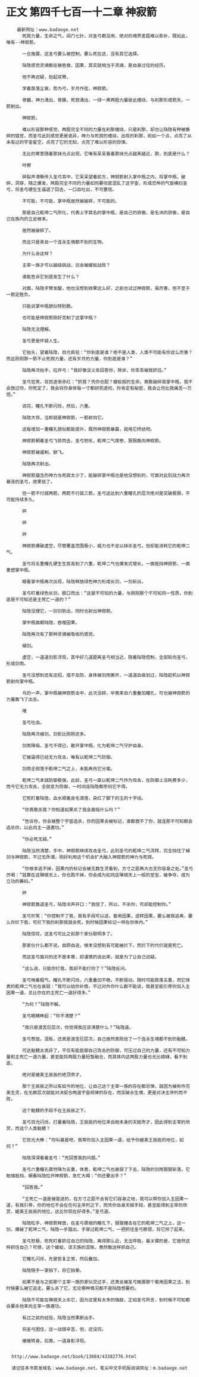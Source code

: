 # 正文 第四千七百一十二章 神寂箭
        最新网址：www.badaoge.net
          死寂力量，生命之气，阎门七针，对圣弓都没用，绝对的境界差距难以弥补，既如此，唯有--神寂箭。
      
          一旦施展，这圣弓要么被控制，要么死在这，没有其它选择。
      
          陆隐感觉灵魂都在被吞食，因果，其实就相当于灵魂，是自身过往的经历。
      
          他不再迟疑，抬起双臂，
      
          学着戾落尘衰，势为弓，岁月作弦，神寂箭。
      
          骨髓，神力涌出，骨膜，死寂涌出，一绿一黑两股力量彼此缠绕，与刹那形成箭矢，一箭射出。
      
          神寂箭。
      
          难以形容那种感觉，两股完全不同的力量在刹那缠绕，只是刹那，却也让陆隐有种被撕碎的错觉，而圣弓此刻感觉更是诡异，神力与死寂的缠绕，出现的刹那，宛如一个点，点亮了从未有过的宇宙星空，点亮了它的无知，点亮了难以形容的惊悚。
      
          无比的寒意随着那抹光点出现，它唯有呆呆看着那抹光点越来越近，那，到底是什么？
      
          咔擦
      
          碎裂声清晰传入圣弓耳中，它呆呆望着前方，神寂箭射入掌中瓶之内，将掌中瓶，破碎，洞穿，随之爆发，两股完全不同的力量如同要彻底混乱了这宇宙，形成恐怖的气旋横扫圣弓，将圣弓硬生生逼退了回去，一口血吐出，不可置信。
      
          不可能，不可能，掌中瓶居然被破碎，不可能的。
      
          那是自己乾坤二气所化，代表上字其名的掌中瓶，是自己的骄傲，是名讳的骄傲，是自己在族内的立足根本。
      
          居然被破碎了。
      
          而且只是来自一个连永生境都不到的生物。
      
          为什么会这样？
      
          主宰一族才可以越级挑战，岂会被蝼蚁战败？
      
          谁能告诉它到底发生了什么？
      
          对面，陆隐手臂发酸，他也没想到效果这么好，之前也试过神寂箭，虽厉害，但不至于一箭定胜负。
      
          只能说掌中瓶貌似特别脆。
      
          也可能是神寂箭刚好克制了这掌中瓶？
      
          陆隐无法理解。
      
          圣弓更是怀疑人生。
      
          它抬头，望着陆隐，目光疯狂：“你到底是谁？绝不是人类，人类不可能有你这么厉害？而且刚刚那一箭不止死寂力量，还有岁月的力量，你到底是谁？”
      
          陆隐再次抬手，拉开弓：“我好像没义务回答你，除非，你乖乖被我抓住。”
      
          圣弓狂笑，双目逐渐赤红：“抓我？凭你也配？蝼蚁般的生命，竟敢破碎我掌中瓶，我不会放过你，你死定了，我会将你身体每一寸都研究透彻，你肯定有秘密，我会让你比我痛苦一万倍。”
      
          说完，瞳孔不断闪烁，然后，六重。
      
          陆隐大惊，当即就是神寂箭，一箭射向它。
      
          这每增加一重瞳孔貌似都能提升，既然神寂箭暴露，就用它终结吧。
      
          神寂箭朝着圣弓飞掠而去，圣弓怒吼，乾坤二气席卷，狠狠轰向神寂箭。
      
          神寂箭被遏制，掀飞。
      
          陆隐再次射出。
      
          神寂箭蕴含的神力与死寂太少了，能破碎掌中瓶也是他没想到的，可面对此刻战力再次暴涨的圣弓，效果低了。
      
          但一箭不行就两箭，两箭不行就三箭，圣弓这达到六重瞳孔的层次绝对是突破极限，不可能持续多久。
      
          砰
      
          砰
      
          砰
      
          神寂箭爆破虚空，尽管覆盖范围极小，威力也不足以抹杀圣弓，但却能消耗它的乾坤二气。
      
          圣弓将五重瞳孔硬生生拔高到了六重，乾坤二气也爆发式增长，一面抵挡神寂箭，一面重塑掌中瓶。
      
          眼看掌中瓶再次出现，陆隐释放绿色神力形成长剑，一剑斩出。
      
          圣弓盯着绿色长剑，脱口而出：“这是不可知的力量，与刚刚那个不可知同一性质，你到底是不可知还是主死亡一道的？”
      
          陆隐没理它，一剑剑斩出，同时也射出神寂箭。
      
          掌中瓶面朝陆隐，吞噬因果。
      
          陆隐再次有了那种灵魂被吸收的感觉。
      
          植剑。
      
          虚空，一道道剑影浮现，其中好几道距离圣弓相当近，随着陆隐控制，全部斩向圣弓，形成剑雨。
      
          圣弓没想到还有这招，措不及防，身体被剑雨撕开，一道道血痕划过，陆隐趁机以神寂箭射向掌中瓶。
      
          乓的一声，掌中瓶被神寂箭击中，此次没碎，毕竟来自六重叠加瞳孔，可也被神寂箭的力量轰飞了出去。
      
          噗
      
          圣弓吐血。
      
          陆隐再次植剑，剑影比刚刚还多。
      
          剑雨降临，圣弓不得已，散开掌中瓶，化为乾坤二气守护自身。
      
          它被逼得已经无力攻击，唯有以乾坤二气防御。
      
          剑雨全部落于乾坤二气之上，未能再伤它分毫。
      
          乾坤二气本就防御极强，此前，圣弓一直以乾坤二气作为攻击，在防御上没耗费多少，而今它无力攻击，全部变为防御，一时间连陆隐都奈何它不得。
      
          它死盯着陆隐，血水顺着皮毛滴落，染红了脚下的玉的十字线。
      
          “你真敢杀我？你知道如果杀了我会面临什么吗？”
      
          “告诉你，你会被整个宇宙追杀，你的因果会被标记，谁都救不了你，就连那不可知都会追杀你，以此向主一道邀功。”
      
          “你必死无疑。”
      
          陆隐当然清楚，手中，神寂箭继续攻击圣弓，此刻圣弓的乾坤二气流转，完全挡住了植剑与神寂箭，不过无所谓，刚好利用这个机会扩大融入神寂箭的神力与死寂。
      
          “你根本逃不掉，因果内的标记会被无数生灵看到，方寸之距再大也无你容身之处。”圣弓厉喝：“就算在这琳琅天上，你也跑不掉，你会成为如同这琳琅天上一般的至宝，被争夺，成为立功的筹码。”
      
          砰
      
          神寂箭轰退圣弓，陆隐冷声开口：“我信了，所以，不杀你，可却能控制你。”
      
          圣弓狞笑：“你控制不了我，我有手段可以逃，套用因果，逆转因果，要么被我逃离，要么你拦下我，可拦下我的刹那我就会死，到时候因果标记一样在你体内。”
      
          陆隐惊叹，这圣弓可比之前那个家伙聪明多了。
      
          那家伙什么都不说，自顾自逃，根本没想到有可能被拦下，而拦下的代价就是死亡。
      
          而这圣弓面对的还不是本尊，却谨慎的说出来，就是为了让自己迟疑。
      
          “这么说，只能你打我，我却不能打你了？”陆隐反问。
      
          圣弓喘着粗气，瞳孔不断闪烁，六重叠加不稳，不断晃动，随时可能跌落五重，而它体表的乾坤二气也在衰弱：“我可以给你补偿，不过对外你什么都不能说，我甚至能引荐你加入主因果一道，总比你在的主死亡一道好得多。”
      
          “为何？”陆隐不解。
      
          圣弓眼睛眯起：“你不清楚？”
      
          “我只是渡苦厄层次，你觉得我应该清楚什么？”陆隐道。
      
          圣弓憋屈，混账，还真是渡苦厄层次，自己居然真败给了一个连永生境都不到的骷髅。
      
          可这骷髅太诡异了，不仅有能抵御自己攻击的防御，可压过自己的力量，还有不可知力量和主死亡一道力量，甚至能将两股力量短暂融合，而其体内这两股力量也无比磅礴，看不到底。
      
          绝对是媲美王辰辰的绝顶奇才。
      
          那个王辰辰之所以有如今的地位，让自己这个主宰一族的存在都忌惮，就因为被称作完美生灵，在无赖层次就能对决契合两道宇宙规律的存在，而突破永生境，更是对决主序列而不败。
      
          这个骷髅的手段不在王辰辰之下。
      
          圣弓目光闪烁，打量着陆隐，王辰辰的地位来自她本身的天赋奇才，因此得到主宰的欣赏，而这个人类骷髅？
      
          它目光大睁：“你叫晨是吧，我帮你加入主因果一道，给予你媲美王辰辰的地位，如何？”
      
          陆隐深深看着圣弓：“先回答我的问题。”
      
          圣弓六重瞳孔骤然降为五重，体表，乾坤二气也衰弱了下去，陆隐的剑雨狠狠斩落，它勉强抵挡，眼看陆隐拉开神寂箭，急忙大喊：“你还要出手？”
      
          “回答我。”
      
          “主死亡一道是被驱逐的，在方寸之距不会有它们容身之地，我可以帮你加入主因果一道，有我引荐，你的地位不会在任何主序列之下，而凭你自身天赋手段，甚至能得到主宰的欣赏，媲美王辰辰的地位，这比你现在好得多。”圣弓道。
      
          陆隐松手，神寂箭释放，在圣弓骤缩的瞳孔下，狠狠撞击在它的乾坤二气之上，这一剑，爆破了乾坤二气，陆隐一步踏出，手穿过乾坤二气，一把抓住圣弓脖颈，将它拎了起来。
      
          圣弓怒极，死死盯着抓住自己的陆隐，离得那么近，无法呼吸，最关键的是，它居然这样抓住自己？可恨，这个蝼蚁，该灭族的混账，竟然敢这样抓自己。
      
          它瞳孔闪烁，先是恢复正常，然后叠加。
      
          陆隐随手一掌拍下，将它拍晕。
      
          如果不是与之前那个主宰一族的家伙交过手，还真会被圣弓施展那个套用因果之法，到时候要么被它逃走，要么杀了它，无论哪种情况都不是陆隐想要的。
      
          陆隐不可能在琳琅天上杀它，因为这里有太多的强敌，正如圣弓所言，到时候不可知都会要杀他来向主宰一族邀功。
      
          有过之前的经验，陆隐当然果断出手。
      
          将圣弓困住，这一战很辛苦，但，还没完。
      
          缓缓转身，后面，一道身影浮现。
      
      
      http://www.badaoge.net/book/13084/43382776.html
      
      请记住本书首发域名：www.badaoge.net。笔尖中文手机版阅读网址：m.badaoge.net